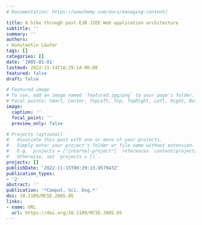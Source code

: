 ```yaml
---
# Documentation: https://wowchemy.com/docs/managing-content/

title: A hike through post-EJB J2EE Web application architecture
subtitle: ''
summary: ''
authors:
- Konstantin Läufer
tags: []
categories: []
date: '2005-01-01'
lastmod: 2022-11-14T18:29:14-06:00
featured: false
draft: false

# Featured image
# To use, add an image named `featured.jpg/png` to your page's folder.
# Focal points: Smart, Center, TopLeft, Top, TopRight, Left, Right, BottomLeft, Bottom, BottomRight.
image:
  caption: ''
  focal_point: ''
  preview_only: false

# Projects (optional).
#   Associate this post with one or more of your projects.
#   Simply enter your project's folder or file name without extension.
#   E.g. `projects = ["internal-project"]` references `content/project/deep-learning/index.md`.
#   Otherwise, set `projects = []`.
projects: []
publishDate: '2022-11-15T00:29:13.857943Z'
publication_types:
- '2'
abstract: ''
publication: '*Comput. Sci. Eng.*'
doi: 10.1109/MCSE.2005.85
links:
- name: URL
  url: https://doi.org/10.1109/MCSE.2005.85
---
```

